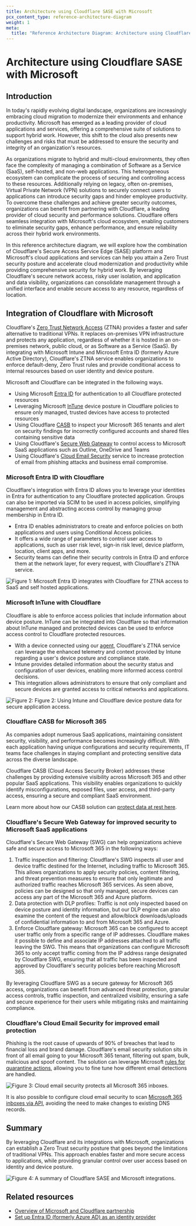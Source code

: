 ```yaml
---
title: Architecture using Cloudflare SASE with Microsoft
pcx_content_type: reference-architecture-diagram
weight: 1
meta:
  title: "Reference Architecture Diagram: Architecture using Cloudflare SASE with Microsoft"
---
```


# Architecture using Cloudflare SASE with Microsoft

## Introduction
In today's rapidly evolving digital landscape, organizations are increasingly embracing cloud migration to modernize their environments and enhance productivity. Microsoft has emerged as a leading provider of cloud applications and services, offering a comprehensive suite of solutions to support hybrid work. However, this shift to the cloud also presents new challenges and risks that must be addressed to ensure the security and integrity of an organization's resources.

As organizations migrate to hybrid and multi-cloud environments, they often face the complexity of managing a combination of Software as a Service (SaaS), self-hosted, and non-web applications. This heterogeneous ecosystem can complicate the process of securing and controlling access to these resources. Additionally relying on legacy, often on-premises, Virtual Private Network (VPN) solutions to securely connect users to applications can introduce security gaps and hinder employee productivity.
To overcome these challenges and achieve greater security outcomes, organizations can benefit from partnering with Cloudflare, a leading provider of cloud security and performance solutions. Cloudflare offers seamless integration with Microsoft's cloud ecosystem, enabling customers to eliminate security gaps, enhance performance, and ensure reliability across their hybrid work environments.

In this reference architecture diagram, we will explore how the combination of Cloudflare's Secure Access Service Edge (SASE) platform and Microsoft's cloud applications and services can help you attain a Zero Trust security posture and accelerate cloud modernization and productivity while providing comprehensive security for hybrid work. By leveraging Cloudflare's secure network access, risky user isolation, and application and data visibility, organizations can consolidate management through a unified interface and enable secure access to any resource, regardless of location.

## Integration of Cloudflare with Microsoft

Cloudflare's [Zero Trust Network Access](/zero-trust/products/access/) (ZTNA) provides a faster and safer alternative to traditional VPNs. It replaces on-premises VPN infrastructure and protects any application, regardless of whether it is hosted in an on-premises network, public cloud, or as Software as a Service (SaaS). By integrating with Microsoft Intune and Microsoft Entra ID (formerly Azure Active Directory), Cloudflare's ZTNA service enables organizations to enforce default-deny, Zero Trust rules and provide conditional access to internal resources based on user identity and device posture.

Microsoft and Cloudflare can be integrated in the following ways.

- Using Microsoft [Entra ID](https://learn.microsoft.com/en-us/entra/fundamentals/whatis) for authentication to all Cloudflare protected resources
- Leveraging Microsoft [InTune](https://learn.microsoft.com/en-us/mem/intune/fundamentals/what-is-intune) device posture in Cloudflare policies to ensure only managed, trusted devices have access to protected resources
- Using Cloudflare [CASB](/cloudflare-one/applications/scan-apps/) to inspect your Microsoft 365 tenants and alert on security findings for incorrectly configured accounts and shared files containing sensitive data
- Using Cloudflare's [Secure Web Gateway](/cloudflare-one/policies/gateway/) to control access to Microsoft SaaS applications such as Outline, OneDrive and Teams
- Using Cloudflare's [Cloud Email Security](/email-security/) service to increase protection of email from phishing attacks and business email compromise.

### Microsoft Entra ID with Cloudflare 

Cloudflare's integration with Entra ID allows you to leverage your identities in Entra for authentication to any Cloudflare protected application. Groups can also be imported via SCIM to be used in access policies, simplifying management and abstracting access control by managing group membership in Entra ID. 

- Entra ID enables administrators to create and enforce policies on both applications and users using Conditional Access policies. 
- It offers a wide range of parameters to control user access to applications, such as user risk level, sign-in risk level, device platform, location, client apps, and more.
- Security teams can define their security controls in Entra ID and enforce them at the network layer, for every request, with Cloudflare's ZTNA service.

![Figure 1: Microsoft Entra ID integrates with Cloudflare for ZTNA access to SaaS and self hosted applications.](/images/reference-architecture/cloudflare-sase-with-microsoft/cloudflare-sase-with-microsoft-fig1.svg "Figure 1: Microsoft Entra ID integrates with Cloudflare for ZTNA access to SaaS and self hosted applications.")

### Microsoft InTune with Cloudflare
Cloudflare is able to enforce access policies that include information about device posture. InTune can be integrated into Cloudflare so that information about InTune managed and protected devices can be used to enforce access control to Cloudflare protected resources.

- With a device connected using our [agent](/cloudflare-one/connections/connect-devices/warp/), Cloudflare's ZTNA service can leverage the enhanced telemetry and context provided by Intune regarding a user's device posture and compliance state.
- Intune provides detailed information about the security status and configuration of user devices, enabling more informed access control decisions.
- This integration allows administrators to ensure that only compliant and secure devices are granted access to critical networks and applications.

![Figure 2: Figure 2: Using Intune and Cloudflare device posture data for secure application access.](/images/reference-architecture/cloudflare-sase-with-microsoft/cloudflare-sase-with-microsoft-fig2.svg "Figure 2: Using Intune and Cloudflare device posture data for secure application access.")

### Cloudflare CASB for Microsoft 365 

As companies adopt numerous SaaS applications, maintaining consistent security, visibility, and performance becomes increasingly difficult. With each application having unique configurations and security requirements, IT teams face challenges in staying compliant and protecting sensitive data across the diverse landscape.

Cloudflare CASB (Cloud Access Security Broker) addresses these challenges by providing extensive visibility across Microsoft 365 and other popular SaaS applications. This visibility enables organizations to quickly identify misconfigurations, exposed files, user access, and third-party access, ensuring a secure and compliant SaaS environment.

Learn more about how our CASB solution can [protect data at rest here](/reference-architecture/diagrams/security/securing-data-at-rest/).

### Cloudflare's Secure Web Gateway for improved security to Microsoft SaaS applications

Cloudflare's Secure Web Gateway (SWG) can help organizations achieve safe and secure access to Microsoft 365 in the following ways:

1. Traffic inspection and filtering: Cloudflare's SWG inspects all user and device traffic destined for the Internet, including traffic to Microsoft 365. This allows organizations to apply security policies, content filtering, and threat prevention measures to ensure that only legitimate and authorized traffic reaches Microsoft 365 services.
As seen above, policies can be designed so that only managed, secure devices can access any part of the Microsoft 365 and	Azure platform.
2. Data protection with DLP profiles: Traffic is not only inspected based on device posture and identity information, but our DLP engine can also examine the content of the request and allow/block downloads/uploads of confidential information to and from Microsoft 365 and Azure.
3. Enforce Cloudflare gateway: Microsoft 365 can be configured to accept user traffic only from a specific range of IP addresses. Cloudflare makes it possible to define and associate IP addresses attached to all traffic leaving the SWG. This means that organizations can configure Microsoft 365 to only accept traffic coming from the IP address range designated by Cloudflare SWG, ensuring that all traffic has been inspected and approved by Cloudflare's security policies before reaching Microsoft 365.

By leveraging Cloudflare SWG as a secure gateway for Microsoft 365 access, organizations can benefit from advanced threat protection, granular access controls, traffic inspection, and centralized visibility, ensuring a safe and secure experience for their users while mitigating risks and maintaining compliance.

### Cloudflare's Cloud Email Security for improved email protection

Phishing is the root cause of upwards of 90% of breaches that lead to financial loss and brand damage. Cloudflare's email security solution sits in front of all email going to your Microsoft 365 tenant, filtering out spam, bulk, malicious and spoof content. The solution can leverage Microsoft [rules for quarantine actions](/email-security/deployment/inline/setup/office-365-area1-mx/use-cases/four-user-quarantine-admin-quarantine/), allowing you to fine tune how different email detections are handled.

![Figure 3: Cloud email security protects all Microsoft 365 inboxes.](/images/reference-architecture/cloudflare-sase-with-microsoft/cloudflare-sase-with-microsoft-fig3.svg "Figure 3: Cloud email security protects all Microsoft 365 inboxes.")

It is also possible to configure cloud email security to scan [Microsoft 365 inboxes via API](/email-security/deployment/api/), avoiding the need to make changes to existing DNS records.

## Summary

By leveraging Cloudflare and its integrations with Microsoft, organizations can establish a Zero Trust security posture that goes beyond the limitations of traditional VPNs. This approach enables faster and more secure access to applications, while providing granular control over user access based on identity and device posture.

![Figure 4: A summary of Cloudflare SASE and Microsoft integrations.](/images/reference-architecture/cloudflare-sase-with-microsoft/cloudflare-sase-with-microsoft-fig4.svg "Figure 4: A summary of Cloudflare SASE and Microsoft integrations")

## Related resources

- [Overview of Microsoft and Cloudflare partnership](https://www.cloudflare.com/partners/technology-partners/microsoft/)
- [Set up Entra ID (formerly Azure AD) as an identity provider](/identity/idp-integration/azuread/#set-up-azure-ad-as-an-identity-provider)